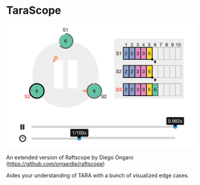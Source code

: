 # TaraScope

![TaraScope](images/RaftScope.png)

An extended version of Raftscope by Diego Ongaro (https://github.com/ongardie/raftscope)

Aides your understanding of TARA with a bunch of visualized edge cases.
